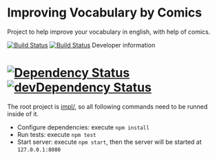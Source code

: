 Improving Vocabulary by Comics
==============================

Project to help improve your vocabulary in english, with help of comics.

[![Build Status](https://travis-ci.org/andreitognolo/improving-vocabulary.png?branch=master)](https://travis-ci.org/andreitognolo/improving-vocabulary)
[![Build Status](https://api.shippable.com/projects/53e963c43c46f91b0121dbf0/badge/master)](https://www.shippable.com/projects/53e963c43c46f91b0121dbf0)
Developer information

[![Dependency Status](https://david-dm.org/andreitognolo/improving-vocabulary.svg?theme=shields.io)](https://david-dm.org/andreitognolo/improving-vocabulary)
[![devDependency Status](https://david-dm.org/andreitognolo/improving-vocabulary.svg?theme=shields.io)](https://david-dm.org/andreitognolo/improving-vocabulary#info=devDependencies)
===================

The root project is [impl/](./impl), so all following commands need to be runned inside of it.

- Configure dependencies: execute `npm install`
- Run tests: execute `npm test`
- Start server: execute `npm start`, then the server will be started at  `127.0.0.1:8080`
